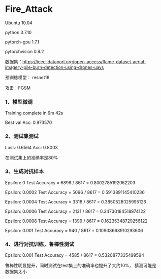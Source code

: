 # Fire_Attack

Ubuntu 10.04

python 3.7.10

pytorch-gpu 1.7.1

pytorchvision 0.8.2

数据集：https://ieee-dataport.org/open-access/flame-dataset-aerial-imagery-pile-burn-detection-using-drones-uavs

预训练模型： resnet18

攻击：FGSM

### 1、模型微调

Training complete in 9m 42s

Best val Acc: 0.973570

### 2、测试集测试

Loss: 0.6564 Acc: 0.8003

在测试集上的准确率是80%

### 3、生成对抗样本

Epsilon: 0      Test Accuracy = 6896 / 8617 = 0.8002785192062203

Epsilon: 0.0002 Test Accuracy = 5096 / 8617 = 0.5913891145410236

Epsilon: 0.0004 Test Accuracy = 3318 / 8617 = 0.3850528025995126

Epsilon: 0.0006 Test Accuracy = 2131 / 8617 = 0.24730184518974122

Epsilon: 0.0008 Test Accuracy = 1399 / 8617 = 0.16235348729256122

Epsilon: 0.001  Test Accuracy = 940 / 8617 = 0.10908668910293606

### 4、进行对抗训练，鲁棒性测试

Epsilon: 0.001  Test Accuracy =  4585 / 8617 = 0.5320877335499594

鲁棒性明显提升，同时测试在test集上的准确率也提升了大约10%， 猜测可能是数据集太小



